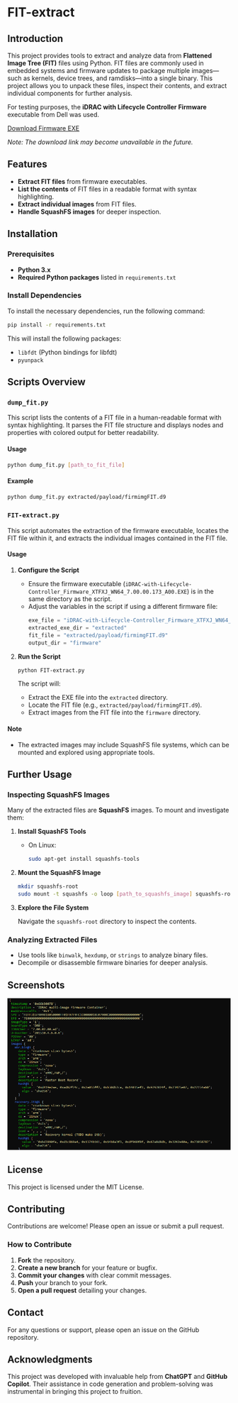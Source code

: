 # FIT-extract

## Introduction

This project provides tools to extract and analyze data from **Flattened Image Tree (FIT)** files using Python. FIT files are commonly used in embedded systems and firmware updates to package multiple images—such as kernels, device trees, and ramdisks—into a single binary. This project allows you to unpack these files, inspect their contents, and extract individual components for further analysis.

For testing purposes, the **iDRAC with Lifecycle Controller Firmware** executable from Dell was used.

[Download Firmware EXE](https://dl.dell.com/FOLDER11945679M/1/iDRAC-with-Lifecycle-Controller_Firmware_XTFXJ_WN64_7.00.00.173_A00.EXE)

*Note: The download link may become unavailable in the future.*

## Features

- **Extract FIT files** from firmware executables.
- **List the contents** of FIT files in a readable format with syntax highlighting.
- **Extract individual images** from FIT files.
- **Handle SquashFS images** for deeper inspection.

## Installation

### Prerequisites

- **Python 3.x**
- **Required Python packages** listed in `requirements.txt`

### Install Dependencies

To install the necessary dependencies, run the following command:

```bash
pip install -r requirements.txt
```

This will install the following packages:

- `libfdt` (Python bindings for libfdt)
- `pyunpack`

## Scripts Overview

### `dump_fit.py`

This script lists the contents of a FIT file in a human-readable format with syntax highlighting. It parses the FIT file structure and displays nodes and properties with colored output for better readability.

#### Usage

```bash
python dump_fit.py [path_to_fit_file]
```

#### Example

```bash
python dump_fit.py extracted/payload/firmimgFIT.d9
```

### `FIT-extract.py`

This script automates the extraction of the firmware executable, locates the FIT file within it, and extracts the individual images contained in the FIT file.

#### Usage

1. **Configure the Script**

   - Ensure the firmware executable (`iDRAC-with-Lifecycle-Controller_Firmware_XTFXJ_WN64_7.00.00.173_A00.EXE`) is in the same directory as the script.
   - Adjust the variables in the script if using a different firmware file:
     ```python
     exe_file = "iDRAC-with-Lifecycle-Controller_Firmware_XTFXJ_WN64_7.00.00.173_A00.EXE"
     extracted_exe_dir = "extracted"
     fit_file = "extracted/payload/firmimgFIT.d9"
     output_dir = "firmware"
     ```

2. **Run the Script**

   ```bash
   python FIT-extract.py
   ```

   The script will:

   - Extract the EXE file into the `extracted` directory.
   - Locate the FIT file (e.g., `extracted/payload/firmimgFIT.d9`).
   - Extract images from the FIT file into the `firmware` directory.

#### Note

- The extracted images may include SquashFS file systems, which can be mounted and explored using appropriate tools.

## Further Usage

### Inspecting SquashFS Images

Many of the extracted files are **SquashFS** images. To mount and investigate them:

1. **Install SquashFS Tools**

   - On Linux:

     ```bash
     sudo apt-get install squashfs-tools
     ```

2. **Mount the SquashFS Image**

   ```bash
   mkdir squashfs-root
   sudo mount -t squashfs -o loop [path_to_squashfs_image] squashfs-root
   ```

3. **Explore the File System**

   Navigate the `squashfs-root` directory to inspect the contents.

### Analyzing Extracted Files

- Use tools like `binwalk`, `hexdump`, or `strings` to analyze binary files.
- Decompile or disassemble firmware binaries for deeper analysis.

## Screenshots

![Screenshot of dump_fit](Screenshot%202024-09-28%20230108.png)


## License

This project is licensed under the MIT License.

## Contributing

Contributions are welcome! Please open an issue or submit a pull request.

### How to Contribute

1. **Fork** the repository.
2. **Create a new branch** for your feature or bugfix.
3. **Commit your changes** with clear commit messages.
4. **Push** your branch to your fork.
5. **Open a pull request** detailing your changes.

## Contact

For any questions or support, please open an issue on the GitHub repository.

## **Acknowledgments**

This project was developed with invaluable help from **ChatGPT** and **GitHub Copilot**. Their assistance in code generation and problem-solving was instrumental in bringing this project to fruition.